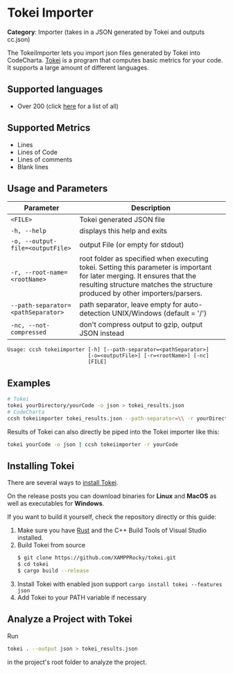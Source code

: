 # Tokei Importer

**Category**: Importer (takes in a JSON generated by Tokei and outputs cc.json)

The TokeiImporter lets you import json files generated by Tokei into CodeCharta.
[Tokei](https://github.com/XAMPPRocky/tokei) is a program that computes basic metrics for your code.
It supports a large amount of different languages.

## Supported languages

- Over 200 (click [here](https://github.com/XAMPPRocky/tokei?tab=readme-ov-file#supported-languages) for a list of all)

## Supported Metrics

- Lines
- Lines of Code
- Lines of comments
- Blank lines

## Usage and Parameters

| Parameter                          | Description                                                                                                                                                                                              |
| ---------------------------------- |----------------------------------------------------------------------------------------------------------------------------------------------------------------------------------------------------------|
| `<FILE>`                           | Tokei generated JSON file                                                                                                                                                                                |
| `-h, --help`                       | displays this help and exits                                                                                                                                                                             |
| `-o, --output-file=<outputFile>`   | output File (or empty for stdout)                                                                                                                                                                        |
| `-r, --root-name=<rootName>`       | root folder as specified when executing tokei. Setting this parameter is important for later merging. It ensures that the resulting structure matches the structure produced by other importers/parsers. |
| `--path-separator=<pathSeparator>` | path separator, leave empty for auto-detection UNIX/Windows (default = '/')                                                                                                                              |
| `-nc, --not-compressed`            | don't compress output to gzip, output JSON instead                                                                                                                                                       |

```
Usage: ccsh tokeiimporter [-h] [--path-separator=<pathSeparator>]
                          [-o=<outputFile>] [-r=<rootName>] [-nc]
                          [FILE]
```

## Examples

```bash
# Tokei
tokei yourDirectory/yourCode -o json > tokei_results.json
# CodeCharta
ccsh tokeiimporter tokei_results.json --path-separator=\\ -r yourDirectory/yourCode -o output.cc.json
```

Results of Tokei can also directly be piped into the Tokei importer like this:

```bash
tokei yourCode -o json | ccsh tokeiimporter -r yourCode
```

## Installing Tokei

There are several ways to [install Tokei](https://github.com/XAMPPRocky/tokei#installation).

On the release posts you can download binaries for **Linux** and **MacOS** as well as executables for **Windows**.

If you want to build it yourself, check the repository directly or this guide:

1. Make sure you have [Rust](https://www.rust-lang.org/tools/install)
   and the C++ Build Tools of Visual Studio installed.
2. Build Tokei from source
   ```bash
   $ git clone https://github.com/XAMPPRocky/tokei.git
   $ cd tokei
   $ cargo build --release
   ```
3. Install Tokei with enabled json support `cargo install tokei --features json`
4. Add Tokei to your PATH variable if necessary

## Analyze a Project with Tokei

Run

```bash
tokei . --output json > tokei_results.json
```

in the project's root folder to analyze the project.
